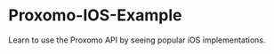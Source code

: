 Proxomo-IOS-Example
===================

Learn to use the Proxomo API by seeing popular iOS implementations.
